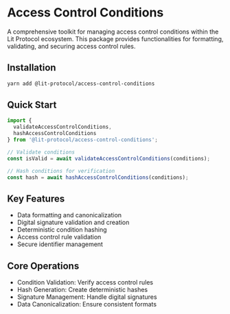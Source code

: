 # Access Control Conditions

A comprehensive toolkit for managing access control conditions within the Lit Protocol ecosystem. This package provides functionalities for formatting, validating, and securing access control rules.

## Installation

```bash
yarn add @lit-protocol/access-control-conditions
```

## Quick Start

```typescript
import { 
  validateAccessControlConditions,
  hashAccessControlConditions 
} from '@lit-protocol/access-control-conditions';

// Validate conditions
const isValid = await validateAccessControlConditions(conditions);

// Hash conditions for verification
const hash = await hashAccessControlConditions(conditions);
```

## Key Features

- Data formatting and canonicalization
- Digital signature validation and creation
- Deterministic condition hashing
- Access control rule validation
- Secure identifier management

## Core Operations

- Condition Validation: Verify access control rules
- Hash Generation: Create deterministic hashes
- Signature Management: Handle digital signatures
- Data Canonicalization: Ensure consistent formats

